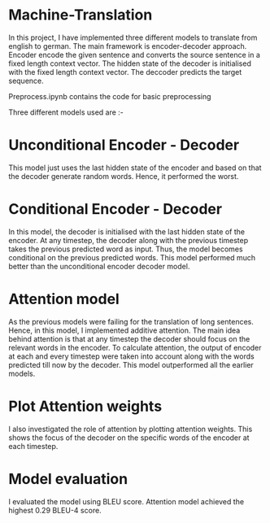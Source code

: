 # Machine-Translation

In this project, I have implemented three different models to translate from english to german. The main framework is encoder-decoder approach. Encoder encode the given sentence and converts the source sentence in a fixed length context vector. The hidden state of the decoder is initialised with the fixed length context vector. The deccoder predicts the target sequence. 

Preprocess.ipynb contains the code for basic preprocessing

Three different models used are :-

# Unconditional Encoder - Decoder 
This model just uses the last hidden state of the encoder and based on that the decoder generate random words. Hence, it performed the worst.

# Conditional Encoder - Decoder

In this model, the decoder is initialised with the last hidden state of the encoder. At any timestep, the decoder along with the previous timestep takes the previous predicted word as input. Thus, the model becomes conditional on the previous predicted words. This model performed much better than the unconditional encoder decoder model.

# Attention model

As the previous models were failing for the translation of long sentences. Hence, in this model, I implemented additive attention. The main idea behind attention is that at any timestep the decoder should focus on the relevant words in the encoder. To calculate attention, the output of encoder at each and every timestep were taken into account along with the words predicted till now by the decoder. This model outperformed all the earlier models.

# Plot Attention weights

I also investigated the role of attention by plotting attention weights. This shows the focus of the decoder on the specific words of the encoder at each timestep.

# Model evaluation

I evaluated the model using BLEU score.
Attention model achieved the highest 0.29 BLEU-4 score.
